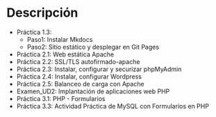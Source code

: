 # Descripción

* Práctica 1.3:
  * Paso1: Instalar Mkdocs
  * Paso2: Sitio estático y desplegar en Git Pages
* Práctica 2.1: Web estática Apache
* Práctica 2.2: SSL/TLS autofirmado-apache
* Práctica 2.3: Instalar, configurar y securizar phpMyAdmin
* Práctica 2.4: Instalar, configurar Wordpress
* Práctica 2.5: Balanceo de carga con Apache
* Examen_UD2:  Implantación de aplicaciones web PHP
* Práctica 3.1: PHP - Formularios
* Práctica 3.3: Actividad Práctica de MySQL con Formularios en PHP
